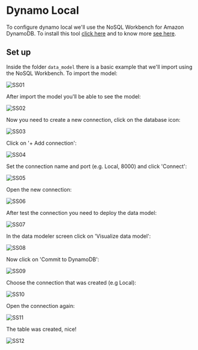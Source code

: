 # Dynamo Local

To configure dynamo local we'll use the NoSQL Workbench for Amazon DynamoDB. To install this tool [click here](https://docs.aws.amazon.com/amazondynamodb/latest/developerguide/workbench.settingup.html) and to know more [see here](https://aws.amazon.com/pt/blogs/aws/nosql-workbench-for-amazon-dynamodb-available-in-preview/).

## Set up

Inside the folder `data_model` there is a basic example that we'll import using the NoSQL Workbench. To import the model:

![SS01](./images/ss01.png)

After import the model you'll be able to see the model:

![SS02](./images/ss02.png)

Now you need to create a new connection, click on the database icon:

![SS03](./images/ss03.png)

Click on '+ Add connection':

![SS04](./images/ss04.png)

Set the connection name and port (e.g. Local, 8000) and click 'Connect':

![SS05](./images/ss05.png)

Open the new connection:

![SS06](./images/ss06.png)

After test the connection you need to deploy the data model:

![SS07](./images/ss07.png)

In the data modeler screen click on 'Visualize data model':

![SS08](./images/ss08.png)

Now click on 'Commit to DynamoDB':

![SS09](./images/ss09.png)

Choose the connection that was created (e.g Local):

![SS10](./images/ss10.png)

Open the connection again:

![SS11](./images/ss11.png)

The table was created, nice!

![SS12](./images/ss12.png)
